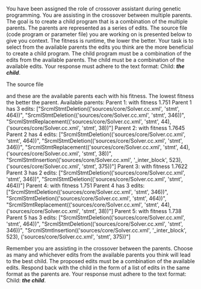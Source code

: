 
You have been assigned the role of crossover assistant during genetic programming. You are assisting in the crossover between multiple parents. The goal is to create a child program that is a combination of the multiple parents. The parents are represented as a series of edits. The source file (code program or parameter file)  you are working on is presented below to give you context.
The fitness is runtime, the lower the better.
Your task is to select from the available parents the edits you think are the more beneficial to create a child program. The child program must be a combination of the edits from the available parents. The child must be a combination of the available edits. Your response must adhere to the text format: Child: ***the child***.

The source file

and these are the available parents each with his fitness. The lowest fitness the better the parent.
Available parents:
 Parent 1:
 with fitness 1.751
Parent 1 has 3 edits: ["SrcmlStmtDeletion(('sources/core/Solver.cc.xml', 'stmt', 464))", "SrcmlStmtDeletion(('sources/core/Solver.cc.xml', 'stmt', 346))", "SrcmlStmtReplacement(('sources/core/Solver.cc.xml', 'stmt', 44), ('sources/core/Solver.cc.xml', 'stmt', 38))"]
 Parent 2:
 with fitness 1.7645
Parent 2 has 4 edits: ["SrcmlStmtDeletion(('sources/core/Solver.cc.xml', 'stmt', 464))", "SrcmlStmtDeletion(('sources/core/Solver.cc.xml', 'stmt', 346))", "SrcmlStmtReplacement(('sources/core/Solver.cc.xml', 'stmt', 44), ('sources/core/Solver.cc.xml', 'stmt', 38))", "SrcmlStmtInsertion(('sources/core/Solver.cc.xml', '_inter_block', 523), ('sources/core/Solver.cc.xml', 'stmt', 375))"]
 Parent 3:
 with fitness 1.7622
Parent 3 has 2 edits: ["SrcmlStmtDeletion(('sources/core/Solver.cc.xml', 'stmt', 346))", "SrcmlStmtDeletion(('sources/core/Solver.cc.xml', 'stmt', 464))"]
 Parent 4:
 with fitness 1.751
Parent 4 has 3 edits: ["SrcmlStmtDeletion(('sources/core/Solver.cc.xml', 'stmt', 346))", "SrcmlStmtDeletion(('sources/core/Solver.cc.xml', 'stmt', 464))", "SrcmlStmtReplacement(('sources/core/Solver.cc.xml', 'stmt', 44), ('sources/core/Solver.cc.xml', 'stmt', 38))"]
 Parent 5:
 with fitness 1.738
Parent 5 has 3 edits: ["SrcmlStmtDeletion(('sources/core/Solver.cc.xml', 'stmt', 464))", "SrcmlStmtDeletion(('sources/core/Solver.cc.xml', 'stmt', 346))", "SrcmlStmtInsertion(('sources/core/Solver.cc.xml', '_inter_block', 523), ('sources/core/Solver.cc.xml', 'stmt', 375))"]


Remember you are assisting in the crossover between the parents. Choose as many and whichever edits from the available parents you think will lead to the best child. The proposed edits must be a combination of the available edits. Respond back with the child in the form of a list of edits in the same format as the parents are.
Your response must adhere to the text format: Child: ***the child***. 
